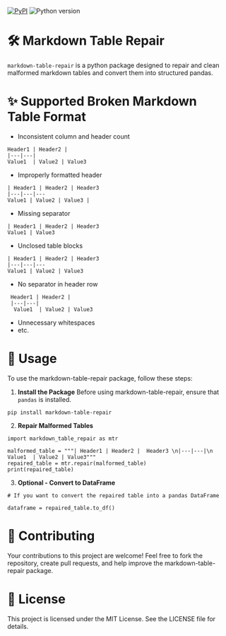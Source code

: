 [![PyPI](https://img.shields.io/pypi/v/markdown-table-repair)](https://pypi.org/project/markdown-table-repair/)
![Python version](https://img.shields.io/badge/python-3.8+-important)

# 🛠️ Markdown Table Repair
```markdown-table-repair``` is a python package designed to repair and clean malformed markdown tables and convert them into structured pandas.

# ✨ Supported Broken Markdown Table Format
- Inconsistent column and header count
```
Header1 | Header2 | 
|---|---|
Value1  | Value2 | Value3
```
- Improperly formatted header 
```
| Header1 | Header2 | Header3  
|---|---|---  
Value1 | Value2 | Value3 |
```
- Missing separator
```
| Header1 | Header2 | Header3
Value1 | Value3
```  
- Unclosed table blocks
```
| Header1 | Header2 | Header3  
|---|---|--- 
Value1 | Value2 | Value3
```
- No separator in header row
```
 Header1 | Header2 | 
 |---|---|
  Value1  | Value2 | Value3
```
- Unnecessary whitespaces
- etc.

# 🔧 Usage
To use the markdown-table-repair package, follow these steps:
1. **Install the Package**
Before using markdown-table-repair, ensure that ```pandas``` is installed.
```
pip install markdown-table-repair  
```
2. **Repair Malformed Tables**
```
import markdown_table_repair as mtr

malformed_table = """| Header1 | Header2 |  Header3 \n|---|---|\n Value1  | Value2 | Value3"""
repaired_table = mtr.repair(malformed_table)
print(repaired_table)
```
3. **Optional - Convert to DataFrame**
```
# If you want to convert the repaired table into a pandas DataFrame

dataframe = repaired_table.to_df()
```
# 🤝 Contributing
Your contributions to this project are welcome! Feel free to fork the repository, create pull requests, and help improve the markdown-table-repair package.

# 📝 License
This project is licensed under the MIT License. See the LICENSE file for details.

